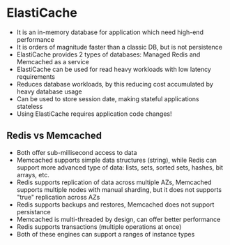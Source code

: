 # ElastiCache

- It is an in-memory database for application which need high-end performance
- It is orders of magnitude faster than a classic DB, but is not persistence
- ElastiCache provides 2 types of databases: Managed Redis and Memcached as a service
- ElastiCache can be used for read heavy workloads with low latency requirements
- Reduces database workloads, by this reducing cost accumulated by heavy database usage
- Can be used to store session date, making stateful applications stateless
- Using ElastiCache requires application code changes!

## Redis vs Memcached

- Both offer sub-millisecond access to data
- Memcached supports simple data structures (string), while Redis can support more advanced type of data: lists, sets, sorted sets, hashes, bit arrays, etc.
- Redis supports replication of data across multiple AZs, Memcached supports multiple nodes with manual sharding, but it does not supports "true" replication across AZs
- Redis supports backups and restores, Memcached does not support persistance
- Memcached is multi-threaded by design, can offer better performance
- Redis supports transactions (multiple operations at once)
- Both of these engines can support a ranges of instance types